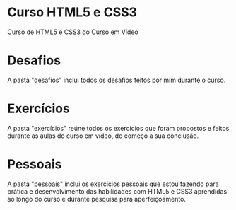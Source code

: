 # Curso HTML5 e CSS3
 Curso de HTML5 e CSS3 do Curso em Vídeo

 # Desafios

 A pasta "desafios" inclui todos os desafios feitos por mim durante o curso.

 # Exercícios

 A pasta "exercícios" reúne todos os exercícios que foram propostos e feitos durante as aulas do curso em vídeo, do começo à sua conclusão.

 # Pessoais

 A pasta "pessoais" inclui os exercícios pessoais que estou fazendo para prática e desenvolvimento das habilidades com HTML5 e CSS3 aprendidas ao longo do curso e durante pesquisa para aperfeiçoamento.